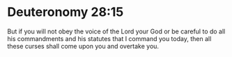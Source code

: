 # Deuteronomy 28:15

But if you will not obey the voice of the Lord your God or be careful to do all his commandments and his statutes that I command you today, then all these curses shall come upon you and overtake you.
